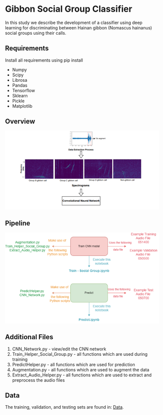 # Gibbon Social Group Classifier
In this study we describe the development of a classifier using deep learning for discriminating between Hainan gibbon (Nomascus hainanus) social groups using their calls. 

## Requirements
Install all requirements using pip install 
- Numpy
- Scipy
- Librosa
- Pandas
- Tensorflow
- Sklearn
- Pickle
- Matplotlib

## Overview
<img src="Hainan Gibbon Code/Summary of Methodology.PNG">

## Pipeline
<img src="Hainan Gibbon Code/Pipeline.png">

## Additional Files
1. CNN_Network.py - view/edit the CNN network
2. Train_Helper_Social_Group.py - all functions which are used during training
3. PredictHelper.py - all functions which are used for prediction
4. Augmentation.py - all functions which are used to augment the data
5. Extract_Audio_Helper.py - all functions which are used to extract and preprocess the audio files

## Data
The training, validation, and testing sets are found in: [Data](https://zenodo.org/record/3991714#.YQbtDWgzbIU).
